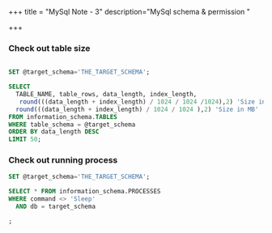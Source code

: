+++
title = "MySql Note - 3"
description="MySql schema & permission "

+++



### Check out table size

```sql

SET @target_schema='THE_TARGET_SCHEMA';

SELECT 
  TABLE_NAME, table_rows, data_length, index_length,  
   round(((data_length + index_length) / 1024 / 1024 /1024),2) 'Size in GB',
  round(((data_length + index_length) / 1024 / 1024 ),2) 'Size in MB' 
FROM information_schema.TABLES
WHERE table_schema = @target_schema
ORDER BY data_length DESC
LIMIT 50;

```


### Check out running process 


```sql
SET @target_schema='THE_TARGET_SCHEMA';

SELECT * FROM information_schema.PROCESSES
WHERE command <> 'Sleep'
  AND db = target_schema 

;

```


